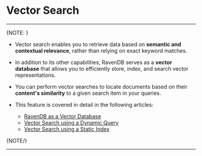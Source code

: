 # Vector Search
---

{NOTE: }

* Vector search enables you to retrieve data based on **semantic and contextual relevance**, rather than relying on exact keyword matches.
 
* In addition to its other capabilities, RavenDB serves as a **vector database** that allows you to efficiently store, index, and search vector representations.
  
* You can perform vector searches to locate documents based on their **content's similarity** to a given search item in your queries.

* This feature is covered in detail in the following articles:

  * [RavenDB as a Vector Database](../../../ai-integration/ravendb-as-vector-database)
  * [Vector Search using a Dynamic Query](../../../ai-integration/vector-search-using-dynamic-query)
  * [Vector Search using a Static Index](../../../ai-integration/vector-search-using-static-index)

{NOTE/}

---
